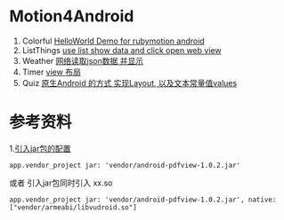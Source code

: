 # Motion4Android
1. Colorful [HelloWorld Demo for rubymotion android](./Colorful)
2. ListThings [use list show data and click open web view ](./ListThings)
3. Weather [网络读取json数据 并显示](./Weather)
4. Timer [view 布局](./Timer)
5. Quiz [原生Android 的方式 实现Layout, 以及文本常量值values](./Quiz)


# 参考资料
1.[引入jar包的配置](http://www.bounga.org/ruby/2015/04/21/loading-shared-library-in-android-using-rubymotion/)

    app.vendor_project jar: 'vendor/android-pdfview-1.0.2.jar'
  
  或者 引入jar包同时引入 xx.so  
  
    app.vendor_project jar: 'vendor/android-pdfview-1.0.2.jar', native: ["vendor/armeabi/libvudroid.so"]
